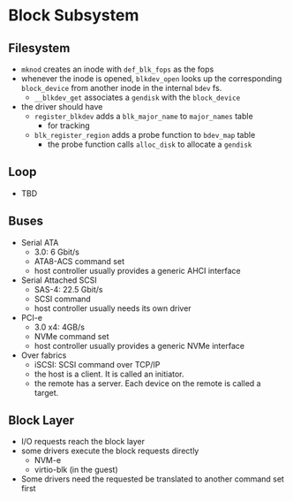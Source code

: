Block Subsystem
===============

## Filesystem

- `mknod` creates an inode with `def_blk_fops` as the fops
- whenever the inode is opened, `blkdev_open` looks up the corresponding
  `block_device` from another inode in the internal `bdev` fs.
  - `__blkdev_get` associates a `gendisk` with the `block_device`
- the driver should have
  - `register_blkdev` adds a `blk_major_name` to `major_names` table
    - for tracking
  - `blk_register_region` adds a probe function to `bdev_map` table
    - the probe function calls `alloc_disk` to allocate a `gendisk`

## Loop

- TBD

## Buses

- Serial ATA
  - 3.0: 6 Gbit/s
  - ATA8-ACS command set
  - host controller usually provides a generic AHCI interface
- Serial Attached SCSI
  - SAS-4: 22.5 Gbit/s
  - SCSI command
  - host controller usually needs its own driver
- PCI-e
  - 3.0 x4: 4GB/s
  - NVMe command set
  - host controller usually provides a generic NVMe interface
- Over fabrics
  - iSCSI: SCSI command over TCP/IP
  - the host is a client.  It is called an initiator.
  - the remote has a server.  Each device on the remote is called a target.

## Block Layer

- I/O requests reach the block layer
- some drivers execute the block requests directly
  - NVM-e
  - virtio-blk (in the guest)
- Some drivers need the requested be translated to another command set first
